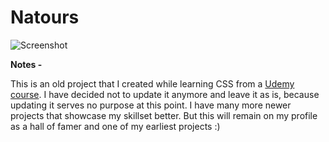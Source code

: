 # **Natours**

![Screenshot](img/screen.png)

**Notes -**

This is an old project that I created while learning CSS from a [Udemy course](https://www.udemy.com/course/advanced-css-and-sass/). I have decided not to update it anymore and leave it as is, because updating it serves no purpose at this point. I have many more newer projects that showcase my skillset better. But this will remain on my profile as a hall of famer and one of my earliest projects :)
